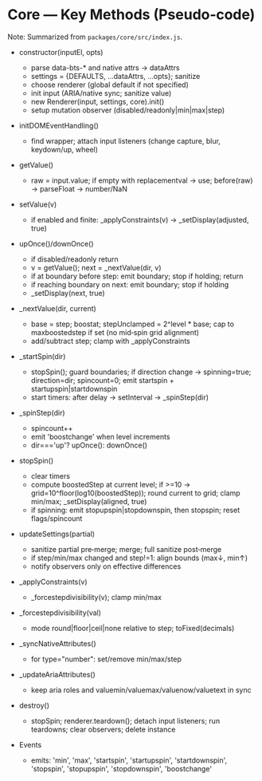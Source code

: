 # Core — Key Methods (Pseudo‑code)

Note: Summarized from `packages/core/src/index.js`.

- constructor(inputEl, opts)
  - parse data-bts-* and native attrs → dataAttrs
  - settings = {DEFAULTS, ...dataAttrs, ...opts}; sanitize
  - choose renderer (global default if not specified)
  - init input (ARIA/native sync; sanitize value)
  - new Renderer(input, settings, core).init()
  - setup mutation observer (disabled/readonly|min|max|step)

- initDOMEventHandling()
  - find wrapper; attach input listeners (change capture, blur, keydown/up, wheel)

- getValue()
  - raw = input.value; if empty with replacementval → use; before(raw) → parseFloat → number/NaN

- setValue(v)
  - if enabled and finite: _applyConstraints(v) → _setDisplay(adjusted, true)

- upOnce()/downOnce()
  - if disabled/readonly return
  - v = getValue(); next = _nextValue(dir, v)
  - if at boundary before step: emit boundary; stop if holding; return
  - if reaching boundary on next: emit boundary; stop if holding
  - _setDisplay(next, true)

- _nextValue(dir, current)
  - base = step; boostat; stepUnclamped = 2^level * base; cap to maxboostedstep if set (no mid‑spin grid alignment)
  - add/subtract step; clamp with _applyConstraints

- _startSpin(dir)
  - stopSpin(); guard boundaries; if direction change → spinning=true; direction=dir; spincount=0; emit startspin + startupspin|startdownspin
  - start timers: after delay → setInterval → _spinStep(dir)

- _spinStep(dir)
  - spincount++
  - emit 'boostchange' when level increments
  - dir==='up'? upOnce(): downOnce()

- stopSpin()
  - clear timers
  - compute boostedStep at current level; if >=10 → grid=10^floor(log10(boostedStep)); round current to grid; clamp min/max; _setDisplay(aligned, true)
  - if spinning: emit stopupspin|stopdownspin, then stopspin; reset flags/spincount

- updateSettings(partial)
  - sanitize partial pre‑merge; merge; full sanitize post‑merge
  - if step/min/max changed and step!=1: align bounds (max↓, min↑)
  - notify observers only on effective differences

- _applyConstraints(v)
  - _forcestepdivisibility(v); clamp min/max

- _forcestepdivisibility(val)
  - mode round|floor|ceil|none relative to step; toFixed(decimals)

- _syncNativeAttributes()
  - for type="number": set/remove min/max/step

- _updateAriaAttributes()
  - keep aria roles and valuemin/valuemax/valuenow/valuetext in sync

- destroy()
  - stopSpin; renderer.teardown(); detach input listeners; run teardowns; clear observers; delete instance

- Events
  - emits: 'min', 'max', 'startspin', 'startupspin', 'startdownspin', 'stopspin', 'stopupspin', 'stopdownspin', 'boostchange'

